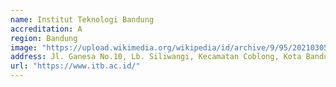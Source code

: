 ```yaml
---
name: Institut Teknologi Bandung
accreditation: A
region: Bandung
image: "https://upload.wikimedia.org/wikipedia/id/archive/9/95/20210305165003%21Logo_Institut_Teknologi_Bandung.png"
address: Jl. Ganesa No.10, Lb. Siliwangi, Kecamatan Coblong, Kota Bandung, Jawa Barat 40132
url: "https://www.itb.ac.id/"
---
```

